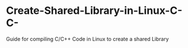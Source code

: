 # Create-Shared-Library-in-Linux-C-C-
Guide for compiling C/C++ Code in Linux to create a shared Library
